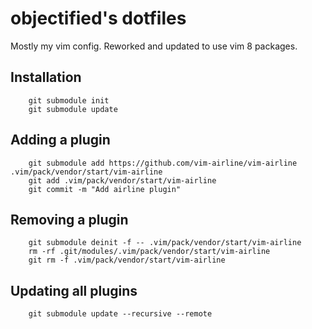 # objectified's dotfiles

Mostly my vim config. Reworked and updated to use vim 8 packages.

## Installation

```
    git submodule init
    git submodule update
````


## Adding a plugin

```
    git submodule add https://github.com/vim-airline/vim-airline .vim/pack/vendor/start/vim-airline
    git add .vim/pack/vendor/start/vim-airline
    git commit -m "Add airline plugin"
```


## Removing a plugin

```
    git submodule deinit -f -- .vim/pack/vendor/start/vim-airline
    rm -rf .git/modules/.vim/pack/vendor/start/vim-airline
    git rm -f .vim/pack/vendor/start/vim-airline
```


## Updating all plugins

```
    git submodule update --recursive --remote
```
